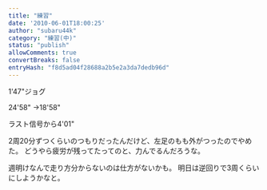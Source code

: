 ```yaml
---
title: "練習"
date: '2010-06-01T18:00:25'
author: "subaru44k"
category: "練習(中)"
status: "publish"
allowComments: true
convertBreaks: false
entryHash: "f8d5ad04f28688a2b5e2a3da7dedb96d"
---
```

1'47"ジョグ

24'58"
→18'58"

ラスト信号から4'01"

2周20分ずつくらいのつもりだったんだけど、左足のもも外がつったのでやめた。
どうやら疲労が残ってたってのと、力んでるんだろうな。

週明けなんで走り方分からないのは仕方がないかも。
明日は逆回りで3周くらいにしようかなと。
